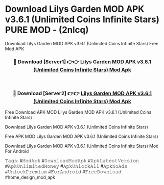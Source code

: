 # Download Lilys Garden MOD APK v3.6.1 (Unlimited Coins Infinite Stars) PURE MOD - (2nlcq)
Download Lilys Garden MOD APK v3.6.1 (Unlimited Coins Infinite Stars) Free Mod APK

<div align="center">
<h3>🔴 Download [Server1] 👉👉 <a href="https://apk-comot.site?title=Lilys_Garden_MOD_APK_v3.6.1_(Unlimited_Coins_Infinite_Stars)">Lilys Garden MOD APK v3.6.1 (Unlimited Coins Infinite Stars) Mod Apk</a></h3><br>

<h3>🔴 Download [Server2] 👉👉 <a href="https://apk-comot.site?title=Lilys_Garden_MOD_APK_v3.6.1_(Unlimited_Coins_Infinite_Stars)">Lilys Garden MOD APK v3.6.1 (Unlimited Coins Infinite Stars) Mod Apk</a></h3>
</div>


Free Download APK MOD Lilys Garden MOD APK v3.6.1 (Unlimited Coins Infinite Stars)

Download Lilys Garden MOD APK v3.6.1 (Unlimited Coins Infinite Stars) 

Free APK MOD Lilys Garden MOD APK v3.6.1 (Unlimited Coins Infinite Stars) 

Download Lilys Garden MOD APK v3.6.1 (Unlimited Coins Infinite Stars) Mod For Android

𝚃𝚊𝚐𝚜: #𝙼𝚘𝚍𝙰𝚙𝚔 #𝙳𝚘𝚠𝚗𝚕𝚘𝚊𝚍𝙼𝚘𝚍𝙰𝚙𝚔 #𝙰𝚙𝚔𝙻𝚊𝚝𝚎𝚜𝚝𝚅𝚎𝚛𝚜𝚒𝚘𝚗 #𝙰𝚙𝚔𝚄𝚗𝚕𝚒𝚖𝚒𝚝𝚎𝚍𝙼𝚘𝚗𝚎𝚢 #𝙰𝚙𝚔𝚄𝚗𝚕𝚘𝚌𝚔𝙰𝚕𝚕 #𝙰𝚙𝚔𝙽𝚘𝙰𝚍𝚜 #𝚄𝚗𝚕𝚘𝚌𝚔𝙿𝚛𝚎𝚖𝚒𝚞𝚖 #𝙵𝚘𝚛𝙰𝚗𝚍𝚛𝚘𝚒𝚍 #𝙵𝚛𝚎𝚎𝙳𝚘𝚠𝚗𝚕𝚘𝚊𝚍 #home_design_mod_apk